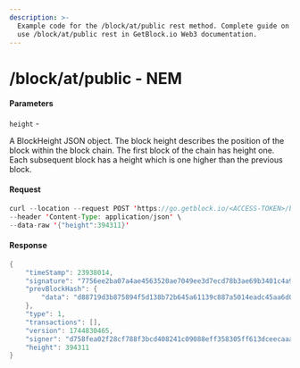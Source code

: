 ```yaml
---
description: >-
  Example code for the /block/at/public rest method. Сomplete guide on how to
  use /block/at/public rest in GetBlock.io Web3 documentation.
---
```


# /block/at/public - NEM

#### Parameters

`height` -

A BlockHeight JSON object. The block height describes the position of the block within the block chain. The first block of the chain has height one. Each subsequent block has a height which is one higher than the previous block.

#### Request

```java
curl --location --request POST 'https://go.getblock.io/<ACCESS-TOKEN>/block/at/public' \
--header 'Content-Type: application/json' \
--data-raw '{"height":394311}'
```

#### Response

```java
{
    "timeStamp": 23938014,
    "signature": "7756ee2ba07a4ae4563520ae7049ee3d7ecd78b3ae69b3401c4a956aa99143b24257479c525cc1d89e4aaf2bf2e7be879b158a5cff80827b94ca6f3e8fb1af0c",
    "prevBlockHash": {
        "data": "d88719d3b875894f5d138b72b645a61139c887a5014eadc45aa6d075a8ba6cd0"
    },
    "type": 1,
    "transactions": [],
    "version": 1744830465,
    "signer": "d758fea02f28cf788f3bcd408241c09088eff358305ff613dceecaaa851f32ef",
    "height": 394311
}
```
